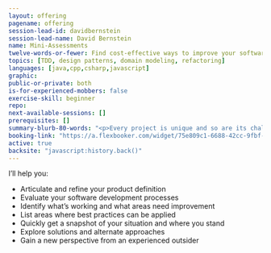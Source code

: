 ```yaml
---
layout: offering
pagename: offering
session-lead-id: davidbernstein
session-lead-name: David Bernstein
name: Mini-Assessments
twelve-words-or-fewer: Find cost-effective ways to improve your software development processes.
topics: [TDD, design patterns, domain modeling, refactoring]
languages: [java,cpp,csharp,javascript]
graphic:
public-or-private: both
is-for-experienced-mobbers: false
exercise-skill: beginner
repo:
next-available-sessions: []
prerequisites: []
summary-blurb-80-words: "<p>Every project is unique and so are its challenges. Through online interviews, questionnaires, and conversations I can provide you an ad hoc assessment of your software development process and/or project along with recommendations for improvement prioritized by the value that you’ll receive right away. This is a guided conversation from one to two hours.</p>"
booking-link: "https://a.flexbooker.com/widget/75e809c1-6688-42cc-9fbf-77b001c15991?serviceIds=39110"
active: true
backsite: "javascript:history.back()"
---
```


<p>I’ll help you:</p>
<ul class='list'>
<li>Articulate and refine your product definition</li>
<li>Evaluate your software development processes</li>
<li>Identify what’s working and what areas need improvement</li>
<li>List areas where best practices can be applied</li>
<li>Quickly get a snapshot of your situation and where you stand</li>
<li>Explore solutions and alternate approaches</li>
<li>Gain a new perspective from an experienced outsider</li>
</ul>
